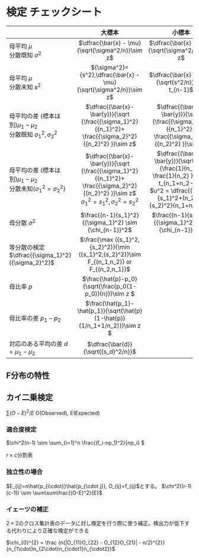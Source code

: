 # 検定 チェックシート




|                                      | 大標本 | 小標本 | 
| ------------------------------------ | :------: | :------: | 
| 母平均 $`\mu`$<br> 分散既知 $`\sigma^2`$ |     $`\dfrac{\bar{x} - \mu}{\sqrt{\sigma^2/n}}\sim z`$   |     $`\dfrac{\bar{x} - \mu }{\sqrt{\sigma^2/n}}\sim z`$    | 
| 母平均 $`\mu`$<br> 分散未知  $`s^2`$|    $`{\sigma^2}={s^2},\dfrac{\bar{x} - \mu}{\sqrt{\sigma^2/n}}\sim z`$     |     $`\dfrac{\bar{x} - \mu }{\sqrt{s^2/n}}\sim t_{n-1}`$   | 
| 母平均の差 (標本は別)$`\mu_1 - \mu_2`$<br>分散既知 $`{\sigma_1}^2,{\sigma_2}^2`$|    $`\dfrac{(\bar{x}-\bar{y})}{\sqrt {\frac{{\sigma_1}^2}{{n_1}^2}+ \frac{{\sigma_2}^2}{{n_2}^2} }}\sim z`$      |     $`\dfrac{(\bar{x}-\bar{y})}{\sqrt {\frac{{\sigma_1}^2}{{n_1}^2}+ \frac{{\sigma_2}^2}{{n_2}^2} }}\sim z`$    | 
| 母平均の差 (標本は別)$`\mu_1 - \mu_2`$<br>分散未知$`({\sigma_1}^2={\sigma_2}^2)`$ |   $`\dfrac{(\bar{x}-\bar{y})}{\sqrt {\frac{{\sigma_1}^2}{{n_1}^2}+ \frac{{\sigma_2}^2}{{n_2}^2} }}\sim z`$  <br> $`{\sigma_1}^2={s_1}^2,{\sigma_2}^2={s_2}^2`$   |    $`\dfrac{(\bar{x}-\bar{y})}{\sqrt{ u^2 {\frac{1}{n_1}+ \frac{1}{n_2} }}}\sim t_{n_1+n_2-2}`$ <br> $`u^2 = \dfrac{(n_1-1){s_1}^2+(n_2-1){s_2}^2}{n_1+n_2-2}`$   | 
| 母分散   $`\sigma^2`$ | $`\frac{(n-1){s_1}^2}{{\sigma_1}^2} \sim {\chi_{n-1}}^2`$   | $`\frac{(n-1){s_1}^2}{{\sigma_1}^2} \sim {\chi_{n-1}}^2`$ | 
| 等分散の検定   $`\dfrac{{\sigma_1}^2}{{\sigma_2}^2}`$ |$`\frac{\max ({s_1}^2,{s_2}^2)}{\min ({s_1}^2,{s_2}^2)}\sim F_{(n_1,n_2)} or F_{(n_2,n_1)}`$ |        | 
| 母比率    $`p`$                    |    $`\frac{\hat{p}-p_0}{\sqrt{\frac{p_0(1-p_0)}{n}}}\sim z `$    |        | 
| 母比率の差    $`p_1 - p_2`$                     |    $`\frac{\hat{p_1}-\hat{p_1}}{\sqrt{\hat{p}(1-\hat{p})(1/n_1+1/n_2)}}\sim z `$    |        | 
| 対応のある平均の差   $`d = \mu_1 - \mu_2`$      |  $`\dfrac{\bar{d}}{\sqrt{{s_d}^2/n}}`$      |        | 


## F分布の特性

## カイ二乗検定
$`\sum{(O-E)^2/E}`$
O(Observed), E(Expected)

### 適合度検定
$`\chi^2(n-1) \sim \sum_{i=1}^n \frac{(f_i-np_1)^2}{np_i} `$




$`r \times c`$分割表

### 独立性の場合
$`E_{ij}=n\hat{p_{i\cdot}}\hat{p_{\cdot j}},  O_{ij}=f_{ij}`$とする。
$`\chi^2((r-1)(c-1)) \sim \sum\sum\frac{(O-E)^2}{E}`$

### イェーツの補正
$`2 \times 2`$のクロス集計表のデータに対し検定を行う際に使う補正。検出力が低下する代わりにより正確な検定ができる

$`\chi_{0}^{2} = \frac {n(|O_{11}O_{22} - O_{12}O_{21}| - n/2)^{2}}
{n_{1\cdot}n_{2\cdot}n_{\cdot1}n_{\cdot2}}`$

